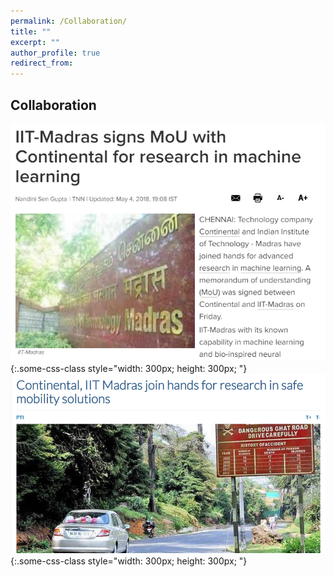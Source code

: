 ```yaml
---
permalink: /Collaboration/
title: ""
excerpt: ""
author_profile: true
redirect_from: 
---
```

## Collaboration
![test](a.png){:.some-css-class style="width: 300px; height: 300px; "}  
![test](b.png){:.some-css-class style="width: 300px; height: 300px; "}


